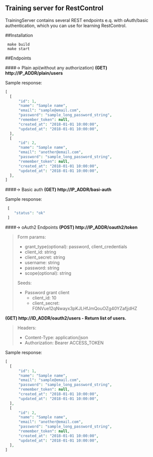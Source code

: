 ## Training server for RestControl
TrainingServer contains several REST endpoints e.q. with oAuth/basic authentication, which you can use for learning RestControl.

##Installation
```
 make build
 make start
```

##Endpoints

####-> Plain api(without any authorization)
**(GET) http://IP_ADDR/plain/users**

Sample response:
```php
[
  [
      "id": 1,
      "name": "Sample name",
      "email": "sample@email.com",
      "password": "sample_long_password_string",
      "remember_token": null,
      "created_at": "2018-01-01 10:00:00",
      "updated_at": "2018-01-01 10:00:00",
  ],
  [
      "id": 2,
      "name": "Sample name",
      "email": "another@email.com",
      "password": "sample_long_password_string",
      "remember_token": null,
      "created_at": "2018-01-01 10:00:00",
      "updated_at": "2018-01-01 10:00:00",
  ],
]
```

####-> Basic auth
**(GET) http://IP_ADDR/basi-auth**

Sample response:
```php
 [
    "status": "ok"
 ]
```
####-> oAuth2 Endpoints
**(POST) http://IP_ADDR/oauth2/token**

> Form params:
> - grant_type(optional): password, client_credentials 
> - client_id: string
> - client_secret: string
> - username: string
> - password: string
> - scope(optional): string
> 
> Seeds:
> - Password grant client
>     - client_id: 10
>     - client_secret: F0NVue12qNwayx3pKJLHfJmQouOZg40YZafjjdHZ
   
**(GET) http://ID_ADDR/oauth2/users - Return list of users.**

>Headers:
> - Content-Type: application/json
> - Authorization: Bearer ACCESS_TOKEN  
>
>

Sample response:
```php
[
  [
      "id": 1,
      "name": "Sample name",
      "email": "sample@email.com",
      "password": "sample_long_password_string",
      "remember_token": null,
      "created_at": "2018-01-01 10:00:00",
      "updated_at": "2018-01-01 10:00:00",
  ],
  [
      "id": 2,
      "name": "Sample name",
      "email": "another@email.com",
      "password": "sample_long_password_string",
      "remember_token": null,
      "created_at": "2018-01-01 10:00:00",
      "updated_at": "2018-01-01 10:00:00",
  ],
]
```
